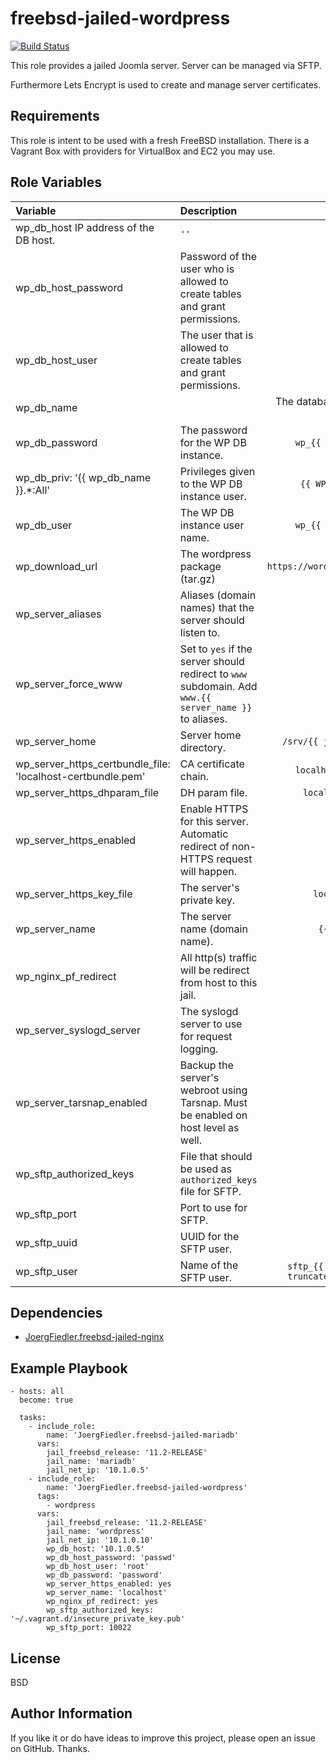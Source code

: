 freebsd-jailed-wordpress
========================

[![Build Status](https://travis-ci.org/JoergFiedler/freebsd-jailed-wordpress.svg?branch=master)](https://travis-ci.org/JoergFiedler/freebsd-jailed-wordpress)

This role provides a jailed Joomla server. Server can be managed via SFTP. 

Furthermore Lets Encrypt is used to create and manage server certificates.

Requirements
------------

This role is intent to be used with a fresh FreeBSD installation. There is a
Vagrant Box with providers for VirtualBox and EC2 you may use.

Role Variables
--------------
| Variable | Description | Default |
| :------- | :---------- | :-----: |
|wp_db_host IP address of the DB host. | `''` |
|wp_db_host_password | Password of the user who is allowed to create tables and grant permissions. | 'passwd' |
| wp_db_host_user | The user that is allowed to create tables and grant permissions. | `root` | 
| wp_db_name | | The database name for the WP DB instance. | `wp_{{ wp_server_name_ }}` |
| wp_db_password | The password for the WP DB instance. | `wp_{{ wp_server_name_ }}` |
| wp_db_priv: '{{ wp_db_name }}.*:All' | Privileges given to the WP DB instance user. | `{{ WP_db_name }}.*:All` |
| wp_db_user | The WP DB instance user name. | `wp_{{ wp_server_name_ }}` |
| wp_download_url | The wordpress package (tar.gz) | `https://wordpress.org/latest.tar.gz` |
| wp_server_aliases | Aliases (domain names) that the server should listen to. | `''` |
| wp_server_force_www | Set to `yes` if the server should redirect to `www` subdomain. Add `www.{{ server_name }}` to aliases. | `no` |
| wp_server_home | Server home directory. | `/srv/{{ joomla_server_name }}` |
| wp_server_https_certbundle_file: 'localhost-certbundle.pem' | CA certificate chain. | `localhost-certbundle.pem` |
| wp_server_https_dhparam_file | DH param file. |  `localhost-dhparam.pem` |
| wp_server_https_enabled | Enable HTTPS for this server. Automatic redirect of non-HTTPS request will happen. | `yes` |
| wp_server_https_key_file | The server's private key. | `localhost-key.pem` |
| wp_server_name | The server name (domain name). | `{{ jail_name }}` |
| wp_nginx_pf_redirect | All http(s) traffic will be redirect from host to this jail. | `no` |
| wp_server_syslogd_server | The syslogd server to use for request logging. | `localhost` |
| wp_server_tarsnap_enabled | Backup the server's webroot using Tarsnap. Must be enabled on host level as well. | `no` |
| wp_sftp_authorized_keys | File that should be used as `authorized_keys` file for SFTP. | `''` |
| wp_sftp_port | Port to use for SFTP. | `10022` |
| wp_sftp_uuid | UUID for the SFTP user. | `5000` |
| wp_sftp_user | Name of the SFTP user. | `sftp_{{ joomla_server_name_  truncate(5, True, "", 0) }}` |

Dependencies
------------

- [JoergFiedler.freebsd-jailed-nginx](https://galaxy.ansible.com/JoergFiedler/freebsd-jailed-nginx)

Example Playbook
----------------

    - hosts: all
      become: true
    
      tasks:
        - include_role:
            name: 'JoergFiedler.freebsd-jailed-mariadb'
          vars:
            jail_freebsd_release: '11.2-RELEASE'
            jail_name: 'mariadb'
            jail_net_ip: '10.1.0.5'
        - include_role:
            name: 'JoergFiedler.freebsd-jailed-wordpress'
          tags:
            - wordpress
          vars:
            jail_freebsd_release: '11.2-RELEASE'
            jail_name: 'wordpress'
            jail_net_ip: '10.1.0.10'
            wp_db_host: '10.1.0.5'
            wp_db_host_password: 'passwd'
            wp_db_host_user: 'root'
            wp_db_password: 'password'
            wp_server_https_enabled: yes
            wp_server_name: 'localhost'
            wp_nginx_pf_redirect: yes
            wp_sftp_authorized_keys: '~/.vagrant.d/insecure_private_key.pub'
            wp_sftp_port: 10022

License
-------

BSD

Author Information
------------------

If you like it or do have ideas to improve this project, please open an issue
on GitHub. Thanks.
